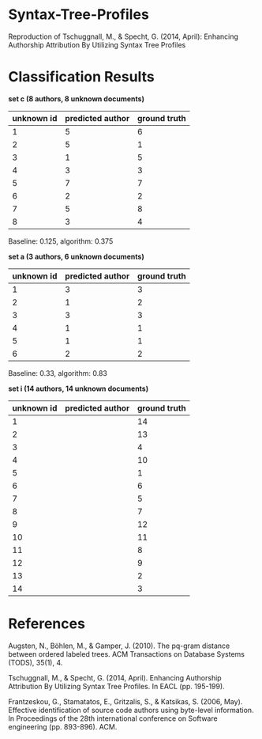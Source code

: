 # Syntax-Tree-Profiles
Reproduction of Tschuggnall, M., &amp; Specht, G. (2014, April): Enhancing Authorship Attribution By Utilizing Syntax Tree Profiles


# Classification Results


**set c (8 authors, 8 unknown documents)**

| unknown id | predicted author | ground truth |
| ---------- | ---------------- |------------- |
| 1          |        5         |       6      |
| 2          |        5         |       1      |
| 3          |        1         |       5      |
| 4          |        3         |       3      |
| 5          |        7         |       7      |
| 6          |        2         |       2      |
|    7       |        5         |       8      |
|    8       |        3         |       4      |

Baseline: 0.125, algorithm: 0.375


**set a (3 authors, 6 unknown documents)**

| unknown id |  predicted author| ground truth |
| ---------- | ---------------- | ------------ |
| 1          | 3                | 3            |
| 2          | 1                | 2            |
| 3          | 3                | 3            |
| 4          | 1                |  1           |
| 5          | 1                | 1            |
| 6          | 2                | 2            |

Baseline: 0.33, algorithm: 0.83


**set i (14 authors, 14 unknown documents)**

| unknown id | predicted author | ground truth |
| ---------- | ---------------- |------------- |
| 1          |                 |        14     |
| 2          |                 |       13      |
| 3          |                 |       4      |
| 4          |                 |       10      |
| 5          |                 |       1      |
| 6          |                 |       6      |
|    7       |                 |       5      |
|    8       |                 |       7      |
| 9          |                 |        12    |
| 10         |                 |        11      |
| 11         |                 |         8     |
| 12         |                 |        9      |
| 13         |                 |         2     |
| 14         |                 |         3     |

# References
Augsten, N., Böhlen, M., & Gamper, J. (2010). The pq-gram distance between ordered labeled trees. ACM Transactions on Database Systems (TODS), 35(1), 4.

Tschuggnall, M., & Specht, G. (2014, April). Enhancing Authorship Attribution By Utilizing Syntax Tree Profiles. In EACL (pp. 195-199).

Frantzeskou, G., Stamatatos, E., Gritzalis, S., & Katsikas, S. (2006, May). Effective identification of source code authors using byte-level information. In Proceedings of the 28th international conference on Software engineering (pp. 893-896). ACM.
